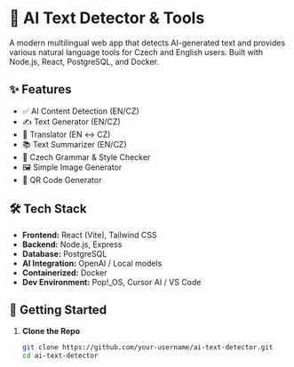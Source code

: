 # 🧠 AI Text Detector & Tools

A modern multilingual web app that detects AI-generated text and provides various natural language tools for Czech and English users. Built with Node.js, React, PostgreSQL, and Docker.

## ✨ Features

- ✅ AI Content Detection (EN/CZ)
- ✍️ Text Generator (EN/CZ)
- 🔁 Translator (EN ↔ CZ)
- 📚 Text Summarizer (EN/CZ)
- 📝 Czech Grammar & Style Checker
- 🖼️ Simple Image Generator
- 📱 QR Code Generator

## 🛠️ Tech Stack

- **Frontend:** React (Vite), Tailwind CSS
- **Backend:** Node.js, Express
- **Database:** PostgreSQL
- **AI Integration:** OpenAI / Local models
- **Containerized:** Docker
- **Dev Environment:** Pop!_OS, Cursor AI / VS Code

## 🧪 Getting Started

1. **Clone the Repo**
   ```bash
   git clone https://github.com/your-username/ai-text-detector.git
   cd ai-text-detector
